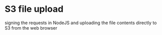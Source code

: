 # S3 file upload
signing the requests in NodeJS
and uploading the file contents directly to S3 from the web browser
